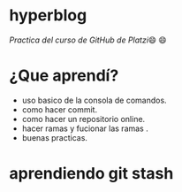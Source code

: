 # hyperblog
*Practica del curso de GitHub de Platzi*:smile: :smile:

# ¿Que aprendí?
- uso basico de la consola de comandos.
- como hacer commit.
- como hacer un repositorio online. 
- hacer ramas y fucionar las ramas .
- buenas practicas.

# aprendiendo  git stash